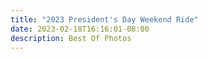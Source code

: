 ```yaml
---
title: "2023 President's Day Weekend Ride"
date: 2023-02-18T16:16:01-08:00
description: Best Of Photos
---
```

